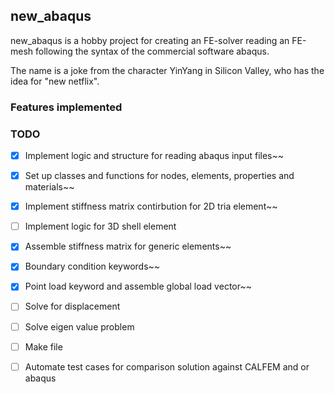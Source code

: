 ## new_abaqus
new_abaqus is a hobby project for creating an FE-solver reading an FE-mesh following the syntax of the commercial software abaqus. 

The name is a joke from the character YinYang in Silicon Valley, who has the idea for "new netflix".

### Features implemented


   
### TODO
- [x] Implement logic and structure for reading abaqus input files~~
- [x] Set up classes and functions for nodes, elements, properties and materials~~
- [x] Implement stiffness matrix contirbution for 2D tria element~~
- [ ] Implement logic for 3D shell element
- [x] Assemble stiffness matrix for generic elements~~
- [x] Boundary condition keywords~~
- [x] Point load keyword and assemble global load vector~~
- [ ] Solve for displacement
- [ ] Solve eigen value problem
- [ ] Make file
- [ ] Automate test cases for comparison solution against CALFEM and or abaqus




